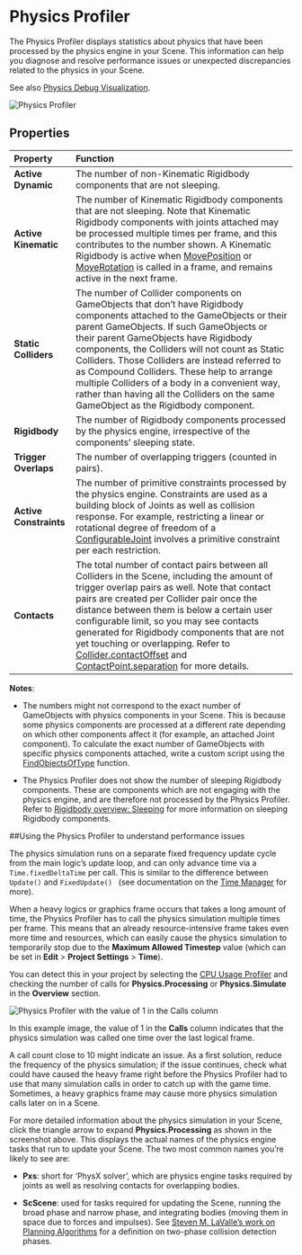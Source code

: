 Physics Profiler
================

The Physics Profiler displays statistics about physics that have been processed by the physics engine in your Scene. This information can help you diagnose and resolve performance issues or unexpected discrepancies related to the physics in your Scene. 

See also [Physics Debug Visualization](PhysicsDebugVisualization).

![Physics Profiler](../uploads/Main/physicsProfiler0.png)


Properties
----------

|**Property** |**Function** |
|:---|:---|
|__Active Dynamic__|The number of non-Kinematic Rigidbody components that are not sleeping.|
|__Active Kinematic__|The number of Kinematic Rigidbody components that are not sleeping. Note that Kinematic Rigidbody components with joints attached may be processed multiple times per frame, and this contributes to the number shown. A Kinematic Rigidbody is active when [MovePosition](ScriptRef:Rigidbody.MovePosition.html) or [MoveRotation](ScriptRef:Rigidbody.MoveRotation.html) is called in a frame, and remains active in the next frame.|
|__Static Colliders__|The number of Collider components on GameObjects that don’t have Rigidbody components attached to the GameObjects or their parent GameObjects. If such GameObjects or their parent GameObjects have Rigidbody components, the Colliders will not count as Static Colliders. Those Colliders are instead referred to as Compound Colliders. These help to arrange multiple Colliders of a body in a convenient way, rather than having all the Colliders on the same GameObject as the Rigidbody component.|
|**Rigidbody**|The number of Rigidbody components processed by the physics engine, irrespective of the components’ sleeping state.|
|__Trigger Overlaps__|The number of overlapping triggers (counted in pairs).|
|__Active Constraints__|The number of primitive constraints processed by the physics engine. Constraints are used as a building block of Joints as well as collision response. For example, restricting a linear or rotational degree of freedom of a [ConfigurableJoint](ScriptRef:ConfigurableJoint.html) involves a primitive constraint per each restriction.|
|__Contacts__|The total number of contact pairs between all Colliders in the Scene, including the amount of trigger overlap pairs as well. Note that contact pairs are created per Collider pair once the distance between them is below a certain user configurable limit, so you may see contacts generated for Rigidbody components that are not yet touching or overlapping. Refer to [Collider.contactOffset](ScriptRef:Collider-contactOffset.html) and [ContactPoint.separation](ScriptRef:ContactPoint-separation) for more details.|

**Notes**:

* The numbers might not correspond to the exact number of GameObjects with physics components in your Scene. This is because some physics components are processed at a different rate depending on which other components affect it (for example, an attached Joint component). To calculate the exact number of GameObjects with specific physics components attached, write a custom script using the [FindObjectsOfType](https://docs.unity3d.com/ScriptReference/Object.FindObjectsOfType.html) function.

* The Physics Profiler does not show the number of sleeping Rigidbody components. These are components which are not engaging with the physics engine, and are therefore not processed by the Physics Profiler. Refer to [Rigidbody overview: Sleeping](RigidbodiesOverview) for more information on sleeping Rigidbody components.

##Using the Physics Profiler to understand performance issues

The physics simulation runs on a separate fixed frequency update cycle from the main logic’s update loop, and can only advance time via a `Time.fixedDeltaTime` per call. This is similar to the difference between `Update()` and `FixedUpdate() ` (see documentation on the [Time Manager](class-TimeManager) for more). 

When a heavy logics or graphics frame occurs that takes a long amount of time, the Physics Profiler has to call the physics simulation multiple times per frame. This means that an already resource-intensive frame takes even more time and resources, which can easily cause the physics simulation to temporarily stop due to the __Maximum Allowed Timestep__ value (which can be set in __Edit__ > __Project Settings__ > __Time__). 

You can detect this in your project by selecting the [CPU Usage Profiler](ProfilerCPU) and checking the number of calls for __Physics.Processing__ or __Physics.Simulate__ in the __Overview__ section. 


![Physics Profiler with the value of 1 in the __Calls__ column](../uploads/Main/physicsProfiler1.png)


In this example image, the value of 1 in the __Calls__ column indicates that the physics simulation was called one time over the last logical frame. 

A call count close to 10 might indicate an issue. As a first solution, reduce the frequency of the physics simulation; if the issue continues, check what could have caused the heavy frame right before the Physics Profiler had to use that many simulation calls in order to catch up with the game time. Sometimes, a heavy graphics frame may cause more physics simulation calls later on in a Scene. 

For more detailed information about the physics simulation in your Scene, click the triangle arrow to expand __Physics.Processing__ as shown in the screenshot above. This displays the actual names of the physics engine tasks that run to update your Scene. The two most common names you’re likely to see are:

* __Pxs__: short for ‘PhysX solver’, which are physics engine tasks required by joints as well as resolving contacts for overlapping bodies.

* __ScScene__: used for tasks required for updating the Scene, running the broad phase and narrow phase, and integrating bodies (moving them in space due to forces and impulses). See [Steven M. LaValle’s work on Planning Algorithms](http://planning.cs.uiuc.edu/node214.html) for a definition on two-phase collision detection phases.
